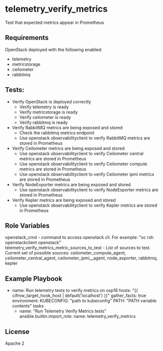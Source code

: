 telemetry_verify_metrics
=========

Test that expected metrics appear in Prometheus

Requirements
------------
OpenStack deployed with the following enabled:
- telemetry
- metricstorage
- ceilometer
- rabbitmq

Tests:
------
- Verify OpenStack is deployed correctly
    - Verify telemetry is ready
    - Verify metricstorage is ready
    - Verify ceilometer is ready
    - Verify rabbitmq is ready
- Verify RabbitMQ metrics are being exposed and stored
    - Check the rabbitmq metrics endpoint
    - Use openstack observabilityclient to verify RabbitMQ metrics are stored in Prometheus
- Verify Ceilometer metrics are being exposed and stored
    - Use openstack observabilityclient to verify Ceilometer central metrics are stored in Prometheus
    - Use openstack observabilityclient to verify Ceilometer compute metrics are stored in Prometheus
    - Use openstack observabilityclient to verify Ceilometer ipmi metrics are stored in Prometheus
- Verify NodeExporter metrics are being exposed and stored
    - Use openstack observabilityclient to verify NodeExporter metrics are stored in Prometheus
- Verify Kepler metrics are being exposed and stored
    - Use openstack observabilityclient to verify Kepler metrics are stored in Prometheus

Role Variables
--------------
openstack\_cmd - command to access openstack cli. For example: "oc rsh openstackclient openstack"
telemetry\_verify\_metrics\_metric\_sources\_to\_test - List of sources to test. Current set of possible sources: ceilometer\_compute\_agent, ceilometer\_central\_agent, ceilometer\_ipmi_\_agent, node\_exporter, rabbitmq, kepler

Example Playbook
----------------
- name: Run telemetry tests to verify metrics on osp18
  hosts:  "{{ cifmw\_target\_hook\_host | default('localhost')  }}"
  gather\_facts: true
  environment:
    KUBECONFIG: "path to kubeconfig"
    PATH: "PATH variable contents"
  tasks
    - name: "Run Telemetry Verify Metrics tests"
      ansible.builtin.import_role:
        name: telemetry_verify_metrics

License
-------

Apache 2
